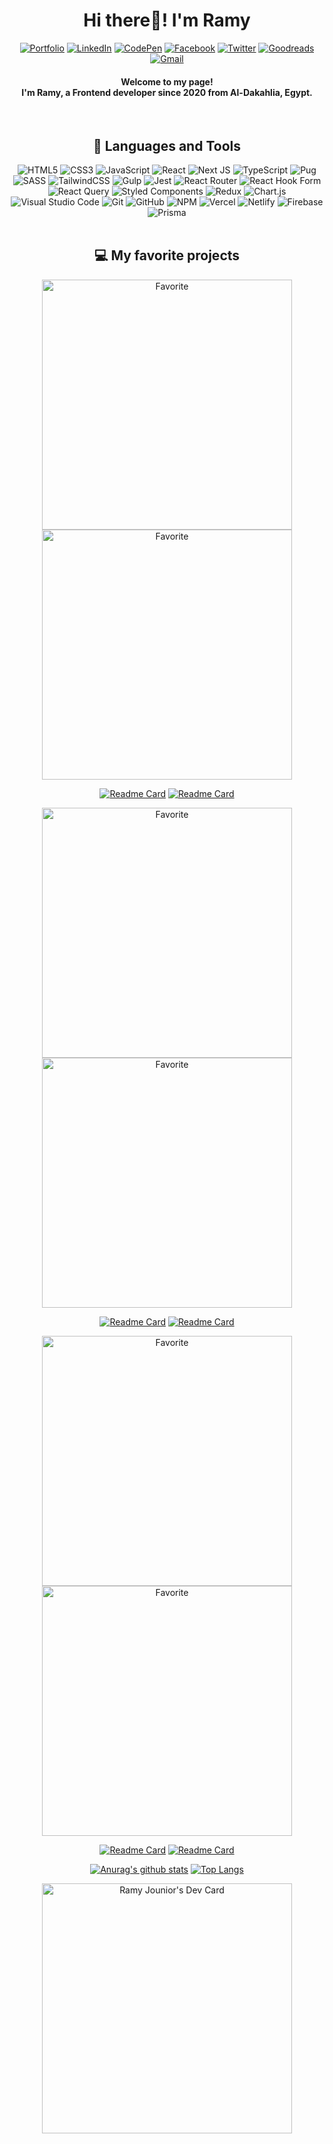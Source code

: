 <div align="center">

 <h1 align="center"> Hi there👋! I'm Ramy</h1>

<div align="center">

  <a href="https://ramy-portfolio.vercel.app/" target="_blank">![Portfolio](https://img.shields.io/badge/Portfolio-%23000000.svg?style=for-the-badge&logo=firefox&logoColor=#FF7139)</a>
  <a href="https://www.linkedin.com/in/ramy5/" target="_blank">![LinkedIn](https://img.shields.io/badge/linkedin-%230077B5.svg?style=for-the-badge&logo=linkedin&logoColor=white)</a>
  <a href="https://codepen.io/ramy5" target="_blank">![CodePen](https://img.shields.io/badge/Codepen-000000?style=for-the-badge&logo=codepen&logoColor=white)</a>
  <a href="https://www.facebook.com/profile.php?id=100008124648610" target="_blank">![Facebook](https://img.shields.io/badge/Facebook-%231877F2.svg?style=for-the-badge&logo=Facebook&logoColor=white)</a>
  <a href="https://twitter.com/RamySabry511" target="_blank">![Twitter](https://img.shields.io/badge/Twitter-%231DA1F2.svg?style=for-the-badge&logo=Twitter&logoColor=white)</a>
  <a href="https://www.goodreads.com/user/show/148460223-ramy-al-sabry" target="_blank">![Goodreads](https://img.shields.io/badge/Goodreads-F3F1EA?style=for-the-badge&logo=goodreads&logoColor=372213)</a>
  <a href="https://mail.google.com/mail/u/0/#inbox?compose=DmwnWtDrQgqvJNvnPpQpKngXltLmrbrssbvcmKPxGKkrBllcKGsmgnGLNWbqJGFkFDtRhkCLXKJV" target="_blank">![Gmail](https://img.shields.io/badge/Gmail-D14836?style=for-the-badge&logo=gmail&logoColor=white)</a>
 
 </div>
 <h4 align="center">Welcome to my page!<br>
 I'm Ramy, a Frontend developer since 2020 from Al-Dakahlia, Egypt.</h4>
 <br>

 ## 💼 Languages and Tools<br>
 ![HTML5](https://img.shields.io/badge/html5-%23E34F26.svg?style=for-the-badge&logo=html5&logoColor=white)
 ![CSS3](https://img.shields.io/badge/css3-%231572B6.svg?style=for-the-badge&logo=css3&logoColor=white)
 ![JavaScript](https://img.shields.io/badge/javascript-%23323330.svg?style=for-the-badge&logo=javascript&logoColor=%23F7DF1E)
 ![React](https://img.shields.io/badge/react-%2320232a.svg?style=for-the-badge&logo=react&logoColor=%2361DAFB)
 ![Next JS](https://img.shields.io/badge/Next-black?style=for-the-badge&logo=next.js&logoColor=white)
 ![TypeScript](https://img.shields.io/badge/typescript-%23007ACC.svg?style=for-the-badge&logo=typescript&logoColor=white)
 ![Pug](https://img.shields.io/badge/Pug-FFF?style=for-the-badge&logo=pug&logoColor=A86454)
 ![SASS](https://img.shields.io/badge/SASS-hotpink.svg?style=for-the-badge&logo=SASS&logoColor=white)
 ![TailwindCSS](https://img.shields.io/badge/tailwindcss-%2338B2AC.svg?style=for-the-badge&logo=tailwind-css&logoColor=white)
 ![Gulp](https://img.shields.io/badge/GULP-%23CF4647.svg?style=for-the-badge&logo=gulp&logoColor=white)
 ![Jest](https://img.shields.io/badge/-jest-%23C21325?style=for-the-badge&logo=jest&logoColor=white)
 ![React Router](https://img.shields.io/badge/React_Router-CA4245?style=for-the-badge&logo=react-router&logoColor=white)
 ![React Hook Form](https://img.shields.io/badge/React%20Hook%20Form-%23EC5990.svg?style=for-the-badge&logo=reacthookform&logoColor=white)
 ![React Query](https://img.shields.io/badge/-React%20Query-FF4154?style=for-the-badge&logo=react%20query&logoColor=white)
 ![Styled Components](https://img.shields.io/badge/styled--components-DB7093?style=for-the-badge&logo=styled-components&logoColor=white)
 ![Redux](https://img.shields.io/badge/redux-%23593d88.svg?style=for-the-badge&logo=redux&logoColor=white)
 ![Chart.js](https://img.shields.io/badge/chart.js-F5788D.svg?style=for-the-badge&logo=chart.js&logoColor=white)
 ![Visual Studio Code](https://img.shields.io/badge/Visual%20Studio%20Code-0078d7.svg?style=for-the-badge&logo=visual-studio-code&logoColor=white)
 ![Git](https://img.shields.io/badge/git-%23F05033.svg?style=for-the-badge&logo=git&logoColor=white)
 ![GitHub](https://img.shields.io/badge/github-%23121011.svg?style=for-the-badge&logo=github&logoColor=white)
 ![NPM](https://img.shields.io/badge/NPM-%23000000.svg?style=for-the-badge&logo=npm&logoColor=white)
 ![Vercel](https://img.shields.io/badge/vercel-%23000000.svg?style=for-the-badge&logo=vercel&logoColor=white)
 ![Netlify](https://img.shields.io/badge/netlify-%23000000.svg?style=for-the-badge&logo=netlify&logoColor=#00C7B7)
 ![Firebase](https://img.shields.io/badge/Firebase-039BE5?style=for-the-badge&logo=Firebase&logoColor=white)
 ![Prisma](https://img.shields.io/badge/Prisma-3982CE?style=for-the-badge&logo=Prisma&logoColor=white)
 <br><br>

 ## 💻 My favorite projects
 <div>
  <img style="width: 400px" src="https://github.com/Ramy5/Ramy5/assets/74501165/d59926f1-cc5d-41d2-939f-f66ba4ccf47e" alt="Favorite">
  <img style="width: 400px" src="https://github.com/Ramy5/Ramy5/assets/74501165/b3fcf634-b3f3-42de-94b1-480e2f41b3ac" alt="Favorite">
 </div>

 [![Readme Card](https://github-readme-stats.vercel.app/api/pin/?username=Ramy5&repo=my-portfolio&theme=github_dark)](https://github.com/Ramy5/my-portfolio)
 [![Readme Card](https://github-readme-stats.vercel.app/api/pin/?username=Ramy5&repo=comfy-store&theme=github_dark)](https://github.com/Ramy5/comfy-store)

 <div>
  <img style="width: 400px" src="https://user-images.githubusercontent.com/74501165/232224459-ba22a7ec-e0bf-43df-ac57-fbba2c924ea9.png" alt="Favorite">
  <img style="width: 400px; margin: auto" src="https://user-images.githubusercontent.com/74501165/234903328-634ce5ca-589e-4b7b-a38f-1135de5f3f0b.png" alt="Favorite">
 </div>

 [![Readme Card](https://github-readme-stats.vercel.app/api/pin/?username=Ramy5&repo=Forkify-App&theme=github_dark)](https://github.com/Ramy5/forkify-app)
 [![Readme Card](https://github-readme-stats.vercel.app/api/pin/?username=Ramy5&repo=IMDb-Clone&theme=github_dark)](https://github.com/Ramy5/IMDb-Clone)
 
 <div>
  <img style="width: 400px" src="https://github.com/Ramy5/Google-Clone/assets/74501165/988dafa0-e045-447b-9a09-46bb989766ef" alt="Favorite">
  <img style="width: 400px" src="https://github.com/Ramy5/Jobster-clone/assets/74501165/69dd4bc4-5d9b-40b3-a08b-b41aeb7a3396" alt="Favorite">
 </div>
 
 [![Readme Card](https://github-readme-stats.vercel.app/api/pin/?username=Ramy5&repo=Google-Clone&theme=github_dark)](https://github.com/Ramy5/Google-Clone)
 [![Readme Card](https://github-readme-stats.vercel.app/api/pin/?username=Ramy5&repo=Jobster-clone&theme=github_dark)](https://github.com/Ramy5/Jobster-clone)

 [![Anurag's github stats](https://github-readme-stats.vercel.app/api?username=Ramy5&theme=chartreuse-dark)](https://github.com/anuraghazra/github-readme-stats)
 [![Top Langs](https://github-readme-stats.vercel.app/api/top-langs/?username=Ramy5&theme=chartreuse-dark&layout=compact)](https://github.com/Ramy5)
 
 <a href="https://app.daily.dev/ramysabry"><img src="https://api.daily.dev/devcards/eba3fb2963334f9fa6c2c046c806f0f6.png?r=hdx" width="400" alt="Ramy Jounior's Dev Card"/></a>


</div>
